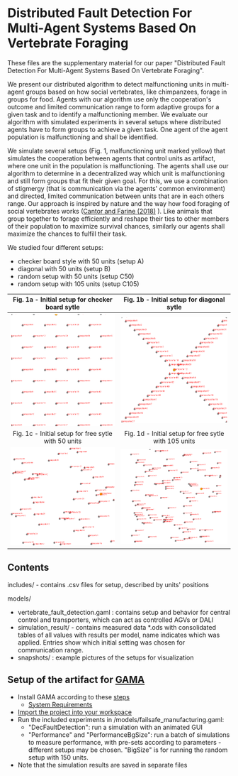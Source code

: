 # Distributed Fault Detection For Multi-Agent Systems Based On Vertebrate Foraging
These files are the supplementary material for our paper "Distributed Fault Detection For Multi-Agent Systems Based On Vertebrate Foraging".

We present our distributed algorithm to detect malfunctioning units in multi-agent groups based on how social vertebrates, like chimpanzees, forage in groups for food. 
Agents with our algorithm use only the cooperation's outcome and limited communication range to form adaptive groups for a given task and to identify a malfunctioning member.
We evaluate our algorithm with simulated experiments in several setups where distributed agents have to form groups to achieve a given task. One agent of the agent population is malfunctioning and shall be identified.

We simulate several setups (Fig. 1, malfunctioning unit marked yellow) that simulates the cooperation between agents that control units as artifact, where one unit in the population is malfunctioning. 
The agents shall use our algorithm to determine in a decentralized way which unit is malfunctioning and still form groups that fit their given goal. For this, we use a combination of stigmergy (that is communication via the agents' common environment) and directed, limited communication between units that are in each others range.
Our approach is inspired by nature and the way how food foraging of social vertebrates works ([Cantor and Farine (2018)](https://doi.org/10.1002/ece3.4061) ). Like animals that group together to forage efficiently and reshape their ties to other members of their population to maximize survival chances, similarly our agents shall maximize the chances to fulfill their task.

We studied four different setups:
- checker board style with 50 units (setup A)
- diagonal with 50 units (setup B)
- random setup with 50 units (setup C50)
- random setup with 105 units (setup C105)

Fig. 1a - Initial setup for checker board sytle| Fig. 1b - Initial setup for diagonal sytle
:-------------------------:|:-------------------------:
![far ends of the shop floor](models/snapshots/checker.png) | ![center of the shop floor](models/snapshots/diagonal.png)
Fig. 1c - Initial setup for free sytle with 50 units| Fig. 1d - Initial setup for free sytle with 105 units
![far ends of the shop floor](models/snapshots/free.png) | ![center of the shop floor](models/snapshots/free105.png)



## Contents
includes/ - contains .csv files for setup, described by units' positions

models/
- vertebrate_fault_detection.gaml : contains setup and behavior for central control and transporters, which can act as controlled AGVs or DALI
- simulation_result/ - contains measured data \*.ods with consolidated tables of all values with results per model, name indicates which was applied. Entries show which initial setting was chosen for communication range. 
- snapshots/ : example pictures of the setups for visualization


## Setup of the artifact for [GAMA](https://gama-platform.github.io/)

- Install GAMA according to these [steps](https://gama-platform.github.io/wiki/Installation)
  -  [System Requirements](https://gama-platform.github.io/wiki/Installation#system-requirements)
- [Import the project into your workspace](https://gama-platform.github.io/wiki/ImportingModels)
- Run the included experiments in /models/failsafe_manufacturing.gaml:
  - "DecFaultDetection": run a simulation with an animated GUI
  - "Performance" and "PerformanceBgSize": run a batch of simulations to measure performance, with pre-sets according to parameters - different setups may be chosen. "BigSize" is for running the random setup with 150 units.
- Note that the simulation results are saved in separate files

